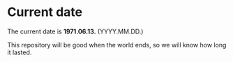# Current date

The current date is **1971.06.13.** (YYYY.MM.DD.)

This repository will be good when the world ends, so we will know how long it lasted.